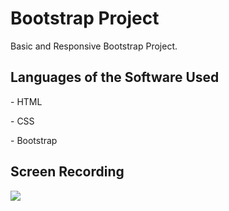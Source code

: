 <h1>Bootstrap Project</h1>

Basic and Responsive Bootstrap Project.

<h2>Languages ​​of the Software Used</h2>

<p>- HTML</p>

<p>- CSS</p>

<p>- Bootstrap</p>

<h2>Screen Recording</h2>

![](screen.gif)
